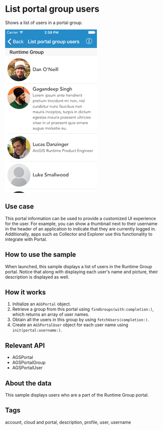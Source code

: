 # List portal group users

Shows a list of users in a portal group.

![List Portal Group Users](list-portal-group-users.png)

## Use case

This portal information can be used to provide a customized UI experience for the user. For example, you can show a thumbnail next to their username in the header of an application to indicate that they are currently logged in. Additionally, apps such as Collector and Explorer use this functionality to integrate with Portal.

## How to use the sample

When launched, this sample displays a list of users in the Runtime Group portal. Notice that along with displaying each user's name and picture, their description is displayed as well. 

## How it works

1. Initialize an `AGSPortal` object.
2. Retrieve a group from this portal using `findGroups(with:completion:)`, which returns an array of user names.
3. Obtain all the users in this group by using `fetchUsers(completion:)`.
4. Create an `AGSPortalUser` object for each user name using `init(portal:username:)`.

## Relevant API

* AGSPortal
* AGSPortalGroup
* AGSPortalUser

## About the data
This sample displays users who are a part of the Runtime Group portal.

## Tags
account, cloud and portal, description, profile, user, username
